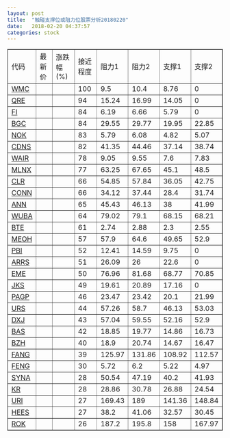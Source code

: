 ```yaml
---
layout: post
title:  "触碰支撑位或阻力位股票分析20180220"
date:   2018-02-20 04:37:57
categories: stock
---
```

<script type="text/javascript">
var stockList = []
stockList.push('gb_wmc');
stockList.push('gb_qre');
stockList.push('gb_fi');
stockList.push('gb_bgc');
stockList.push('gb_nok');
stockList.push('gb_cdns');
stockList.push('gb_wair');
stockList.push('gb_mlnx');
stockList.push('gb_clr');
stockList.push('gb_conn');
stockList.push('gb_ann');
stockList.push('gb_wuba');
stockList.push('gb_bte');
stockList.push('gb_meoh');
stockList.push('gb_pbi');
stockList.push('gb_arrs');
stockList.push('gb_eme');
stockList.push('gb_jks');
stockList.push('gb_pagp');
stockList.push('gb_urs');
stockList.push('gb_dxj');
stockList.push('gb_bas');
stockList.push('gb_bzh');
stockList.push('gb_fang');
stockList.push('gb_feng');
stockList.push('gb_syna');
stockList.push('gb_kr');
stockList.push('gb_uri');
stockList.push('gb_hees');
stockList.push('gb_rok');
</script>
<table border="1">
 <tr>
 <td>代码</td>
 <td>最新价</td>
 <td>涨跌幅(%)</td>
 <td>接近程度</td>
 <td>阻力1</td>
 <td>阻力2</td>
 <td>支撑1</td>
 <td>支撑2</td>
</tr>
  <tr id="wmc" class="red">
  <td><a href="http://stock.finance.sina.com.cn/usstock/quotes/WMC.html" target="_blank">WMC</a></td><td></td><td></td><td>100</td><td>9.5</td><td>10.4</td><td>8.76</td><td>0</td></tr>
  <tr id="qre" class="red">
  <td><a href="http://stock.finance.sina.com.cn/usstock/quotes/QRE.html" target="_blank">QRE</a></td><td></td><td></td><td>94</td><td>15.24</td><td>16.99</td><td>14.05</td><td>0</td></tr>
  <tr id="fi" class="red">
  <td><a href="http://stock.finance.sina.com.cn/usstock/quotes/FI.html" target="_blank">FI</a></td><td></td><td></td><td>84</td><td>6.19</td><td>6.66</td><td>5.79</td><td>0</td></tr>
  <tr id="bgc" class="red">
  <td><a href="http://stock.finance.sina.com.cn/usstock/quotes/BGC.html" target="_blank">BGC</a></td><td></td><td></td><td>84</td><td>29.55</td><td>29.77</td><td>19.95</td><td>22.85</td></tr>
  <tr id="nok" class="red">
  <td><a href="http://stock.finance.sina.com.cn/usstock/quotes/NOK.html" target="_blank">NOK</a></td><td></td><td></td><td>83</td><td>5.79</td><td>6.08</td><td>4.82</td><td>5.07</td></tr>
  <tr id="cdns" class="green">
  <td><a href="http://stock.finance.sina.com.cn/usstock/quotes/CDNS.html" target="_blank">CDNS</a></td><td></td><td></td><td>82</td><td>41.35</td><td>44.46</td><td>37.14</td><td>38.74</td></tr>
  <tr id="wair" class="red">
  <td><a href="http://stock.finance.sina.com.cn/usstock/quotes/WAIR.html" target="_blank">WAIR</a></td><td></td><td></td><td>78</td><td>9.05</td><td>9.55</td><td>7.6</td><td>7.83</td></tr>
  <tr id="mlnx" class="red">
  <td><a href="http://stock.finance.sina.com.cn/usstock/quotes/MLNX.html" target="_blank">MLNX</a></td><td></td><td></td><td>77</td><td>63.25</td><td>67.65</td><td>45.1</td><td>48.5</td></tr>
  <tr id="clr" class="red">
  <td><a href="http://stock.finance.sina.com.cn/usstock/quotes/CLR.html" target="_blank">CLR</a></td><td></td><td></td><td>66</td><td>54.85</td><td>57.84</td><td>36.05</td><td>42.75</td></tr>
  <tr id="conn" class="green">
  <td><a href="http://stock.finance.sina.com.cn/usstock/quotes/CONN.html" target="_blank">CONN</a></td><td></td><td></td><td>66</td><td>34.12</td><td>37.44</td><td>28.4</td><td>31.74</td></tr>
  <tr id="ann" class="red">
  <td><a href="http://stock.finance.sina.com.cn/usstock/quotes/ANN.html" target="_blank">ANN</a></td><td></td><td></td><td>65</td><td>45.43</td><td>46.13</td><td>38</td><td>41.99</td></tr>
  <tr id="wuba" class="red">
  <td><a href="http://stock.finance.sina.com.cn/usstock/quotes/WUBA.html" target="_blank">WUBA</a></td><td></td><td></td><td>64</td><td>79.02</td><td>79.1</td><td>68.15</td><td>68.21</td></tr>
  <tr id="bte" class="green">
  <td><a href="http://stock.finance.sina.com.cn/usstock/quotes/BTE.html" target="_blank">BTE</a></td><td></td><td></td><td>61</td><td>2.74</td><td>2.88</td><td>2.3</td><td>2.55</td></tr>
  <tr id="meoh" class="red">
  <td><a href="http://stock.finance.sina.com.cn/usstock/quotes/MEOH.html" target="_blank">MEOH</a></td><td></td><td></td><td>57</td><td>57.9</td><td>64.6</td><td>49.65</td><td>52.9</td></tr>
  <tr id="pbi" class="red">
  <td><a href="http://stock.finance.sina.com.cn/usstock/quotes/PBI.html" target="_blank">PBI</a></td><td></td><td></td><td>52</td><td>12.41</td><td>14.59</td><td>9.75</td><td>0</td></tr>
  <tr id="arrs" class="red">
  <td><a href="http://stock.finance.sina.com.cn/usstock/quotes/ARRS.html" target="_blank">ARRS</a></td><td></td><td></td><td>51</td><td>26.09</td><td>26</td><td>22.6</td><td>0</td></tr>
  <tr id="eme" class="red">
  <td><a href="http://stock.finance.sina.com.cn/usstock/quotes/EME.html" target="_blank">EME</a></td><td></td><td></td><td>50</td><td>76.96</td><td>81.68</td><td>68.77</td><td>70.85</td></tr>
  <tr id="jks" class="red">
  <td><a href="http://stock.finance.sina.com.cn/usstock/quotes/JKS.html" target="_blank">JKS</a></td><td></td><td></td><td>49</td><td>19.61</td><td>20.89</td><td>17.16</td><td>0</td></tr>
  <tr id="pagp" class="green">
  <td><a href="http://stock.finance.sina.com.cn/usstock/quotes/PAGP.html" target="_blank">PAGP</a></td><td></td><td></td><td>46</td><td>23.47</td><td>23.42</td><td>20.1</td><td>21.99</td></tr>
  <tr id="urs" class="green">
  <td><a href="http://stock.finance.sina.com.cn/usstock/quotes/URS.html" target="_blank">URS</a></td><td></td><td></td><td>44</td><td>57.26</td><td>58.7</td><td>46.13</td><td>53.03</td></tr>
  <tr id="dxj" class="green">
  <td><a href="http://stock.finance.sina.com.cn/usstock/quotes/DXJ.html" target="_blank">DXJ</a></td><td></td><td></td><td>43</td><td>57.04</td><td>59.55</td><td>52.16</td><td>52.9</td></tr>
  <tr id="bas" class="red">
  <td><a href="http://stock.finance.sina.com.cn/usstock/quotes/BAS.html" target="_blank">BAS</a></td><td></td><td></td><td>42</td><td>18.85</td><td>19.77</td><td>14.86</td><td>16.73</td></tr>
  <tr id="bzh" class="green">
  <td><a href="http://stock.finance.sina.com.cn/usstock/quotes/BZH.html" target="_blank">BZH</a></td><td></td><td></td><td>40</td><td>18.9</td><td>20.74</td><td>14.67</td><td>16.47</td></tr>
  <tr id="fang" class="red">
  <td><a href="http://stock.finance.sina.com.cn/usstock/quotes/FANG.html" target="_blank">FANG</a></td><td></td><td></td><td>39</td><td>125.97</td><td>131.86</td><td>108.92</td><td>112.57</td></tr>
  <tr id="feng" class="red">
  <td><a href="http://stock.finance.sina.com.cn/usstock/quotes/FENG.html" target="_blank">FENG</a></td><td></td><td></td><td>30</td><td>5.72</td><td>6.2</td><td>5.22</td><td>4.97</td></tr>
  <tr id="syna" class="red">
  <td><a href="http://stock.finance.sina.com.cn/usstock/quotes/SYNA.html" target="_blank">SYNA</a></td><td></td><td></td><td>28</td><td>50.54</td><td>47.19</td><td>40.2</td><td>41.93</td></tr>
  <tr id="kr" class="red">
  <td><a href="http://stock.finance.sina.com.cn/usstock/quotes/KR.html" target="_blank">KR</a></td><td></td><td></td><td>28</td><td>28.86</td><td>30.78</td><td>26.88</td><td>24.54</td></tr>
  <tr id="uri" class="red">
  <td><a href="http://stock.finance.sina.com.cn/usstock/quotes/URI.html" target="_blank">URI</a></td><td></td><td></td><td>27</td><td>169.43</td><td>189</td><td>141.36</td><td>148.84</td></tr>
  <tr id="hees" class="red">
  <td><a href="http://stock.finance.sina.com.cn/usstock/quotes/HEES.html" target="_blank">HEES</a></td><td></td><td></td><td>27</td><td>38.2</td><td>41.06</td><td>32.57</td><td>30.45</td></tr>
  <tr id="rok" class="red">
  <td><a href="http://stock.finance.sina.com.cn/usstock/quotes/ROK.html" target="_blank">ROK</a></td><td></td><td></td><td>26</td><td>187.2</td><td>195.8</td><td>158</td><td>167.97</td></tr>
</table>
